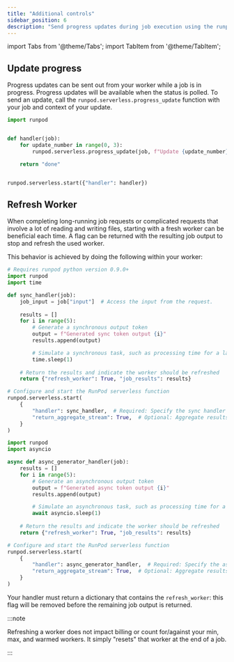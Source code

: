 ```yaml
---
title: "Additional controls"
sidebar_position: 6
description: "Send progress updates during job execution using the runpod.serverless.progress_update function, and refresh workers for long-running or complex jobs by returning a dictionary with a 'refresh_worker' flag in your handler."
---
```


import Tabs from '@theme/Tabs';
import TabItem from '@theme/TabItem';

## Update progress

Progress updates can be sent out from your worker while a job is in progress. Progress updates will be available when the status is polled. To send an update, call the `runpod.serverless.progress_update` function with your job and context of your update.

```python
import runpod


def handler(job):
    for update_number in range(0, 3):
        runpod.serverless.progress_update(job, f"Update {update_number}/3")

    return "done"


runpod.serverless.start({"handler": handler})
```

## Refresh Worker

When completing long-running job requests or complicated requests that involve a lot of reading and writing files, starting with a fresh worker can be beneficial each time. 
A flag can be returned with the resulting job output to stop and refresh the used worker. 

This behavior is achieved by doing the following within your worker:

<Tabs>
  <TabItem value="sync" label="Synchronous" default>

```python
# Requires runpod python version 0.9.0+
import runpod
import time

def sync_handler(job):
    job_input = job["input"]  # Access the input from the request.
    
    results = []
    for i in range(5):
        # Generate a synchronous output token
        output = f"Generated sync token output {i}"
        results.append(output)

        # Simulate a synchronous task, such as processing time for a large language model
        time.sleep(1)
    
    # Return the results and indicate the worker should be refreshed
    return {"refresh_worker": True, "job_results": results}

# Configure and start the RunPod serverless function
runpod.serverless.start(
    {
        "handler": sync_handler,  # Required: Specify the sync handler
        "return_aggregate_stream": True,  # Optional: Aggregate results are accessible via /run endpoint
    }
)
```
  </TabItem>
  <TabItem value="async" label="Asynchronous">

```python
import runpod
import asyncio

async def async_generator_handler(job):
    results = []
    for i in range(5):
        # Generate an asynchronous output token
        output = f"Generated async token output {i}"
        results.append(output)

        # Simulate an asynchronous task, such as processing time for a large language model
        await asyncio.sleep(1)
    
    # Return the results and indicate the worker should be refreshed
    return {"refresh_worker": True, "job_results": results}

# Configure and start the RunPod serverless function
runpod.serverless.start(
    {
        "handler": async_generator_handler,  # Required: Specify the async handler
        "return_aggregate_stream": True,  # Optional: Aggregate results are accessible via /run endpoint
    }
)
```

  </TabItem>
</Tabs>



Your handler must return a dictionary that contains the `refresh_worker`: this flag will be removed before the remaining job output is returned.

:::note

Refreshing a worker does not impact billing or count for/against your min, max, and warmed workers. It simply "resets" that worker at the end of a job.

:::
